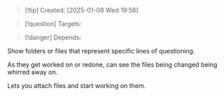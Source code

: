 
>[!tip] Created: [2025-01-08 Wed 19:56]

>[!question] Targets: 

>[!danger] Depends: 

Show folders or files that represent specific lines of questioning.

As they get worked on or redone, can see the files being changed being whirred away on.

Lets you attach files and start working on them.